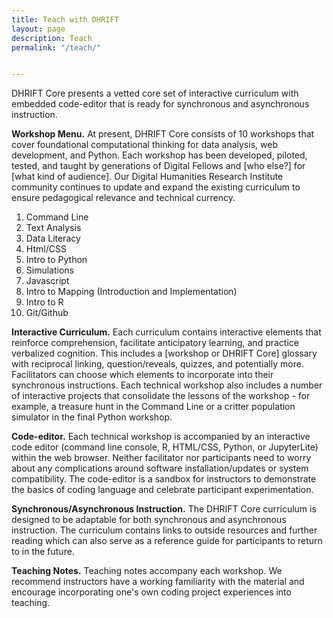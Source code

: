 ```yaml
---
title: Teach with DHRIFT
layout: page
description: Teach
permalink: "/teach/"


---
```


DHRIFT Core presents a vetted core set of interactive curriculum with embedded code-editor that is ready for synchronous and asynchronous instruction.

**Workshop Menu.** At present, DHRIFT Core consists of 10 workshops that cover foundational computational thinking for data analysis, web development, and Python. Each workshop has been developed, piloted, tested, and taught by generations of Digital Fellows and  [who else?] for [what kind of audience]. Our Digital Humanities Research Institute community continues to update and expand the existing curriculum to ensure pedagogical relevance and technical currency.
1. Command Line 
2. Text Analysis
3. Data Literacy
4. Html/CSS 
5. Intro to Python
6. Simulations 
7. Javascript
8. Intro to Mapping (Introduction and Implementation)
9.  Intro to R
10. Git/Github

**Interactive Curriculum.** Each curriculum contains interactive elements that reinforce comprehension, facilitate anticipatory learning, and practice verbalized cognition. This includes a [workshop or DHRIFT Core] glossary with reciprocal linking, question/reveals, quizzes, and potentially more. Facilitators can choose which elements to incorporate into their synchronous instructions. Each technical workshop also includes a number of interactive projects that consolidate the lessons of the workshop - for example, a treasure hunt in the Command Line or a critter population simulator in the final Python workshop.

**Code-editor.** Each technical workshop is accompanied by an interactive code editor (command line console, R, HTML/CSS, Python, or JupyterLite) within the web browser. Neither facilitator nor participants need to worry about any complications around software installation/updates or system compatibility. The code-editor is a sandbox for instructors to demonstrate the basics of coding language and celebrate participant experimentation.

**Synchronous/Asynchronous Instruction.** The DHRIFT Core curriculum is designed to be adaptable for both synchronous and asynchronous instruction. The curriculum contains links to outside resources and further reading which can also serve as a reference guide for participants to return to in the future.

**Teaching Notes.** Teaching notes accompany each workshop. We recommend instructors have a working familiarity with the material and encourage incorporating one's own coding project experiences into teaching.

